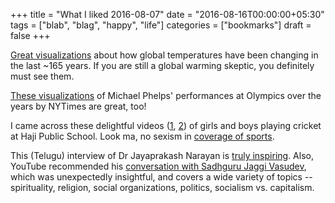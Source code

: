 +++
title = "What I liked 2016-08-07"
date = "2016-08-16T00:00:00+05:30"
tags = ["blab", "blag", "happy", "life"]
categories = ["bookmarks"]
draft = false
+++

[Great visualizations](http://www.indiaspend.com/cover-story/cool-data-visualisation-reveals-extent-of-global-warming-28723) about how global temperatures have been changing in the
last ~165 years.  If you are still a global warming skeptic, you definitely
must see them.

[These visualizations](http://www.nytimes.com/interactive/2016/08/09/sports/olympics/2016-08-09-olympics-phelps-vs-phelps.html) of Michael Phelps' performances at Olympics over the years
by NYTimes are great, too!

I came across these delightful videos ([1](https://www.youtube.com/watch?v=XatrFO1N0gY), [2](https://www.youtube.com/watch?v=RQtuJnS5lPQ)) of girls and boys playing cricket
at Haji Public School.  Look ma, no sexism in [coverage of sports](http://theladiesfinger.com/tata-salt-ad-babita-kumari/).

This (Telugu) interview of Dr Jayaprakash Narayan is [truly inspiring](https://www.youtube.com/watch?v=xKF_HqEXLZI).  Also,
YouTube recommended his [conversation with Sadhguru Jaggi Vasudev](https://www.youtube.com/watch?v=Uyr31JYwftI), which was
unexpectedly insightful, and covers a wide variety of topics -- spirituality,
religion, social organizations, politics, socialism vs. capitalism.
